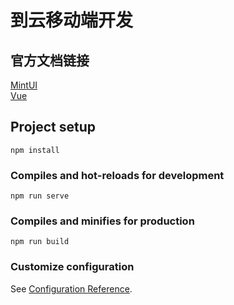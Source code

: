 # 到云移动端开发

## 官方文档链接
[MintUI](https://mint-ui.github.io/#!/zh-cn)  
[Vue](https://cn.vuejs.org/)

## Project setup
```
npm install
```

### Compiles and hot-reloads for development
```
npm run serve
```

### Compiles and minifies for production
```
npm run build
```

### Customize configuration
See [Configuration Reference](https://cli.vuejs.org/config/).
